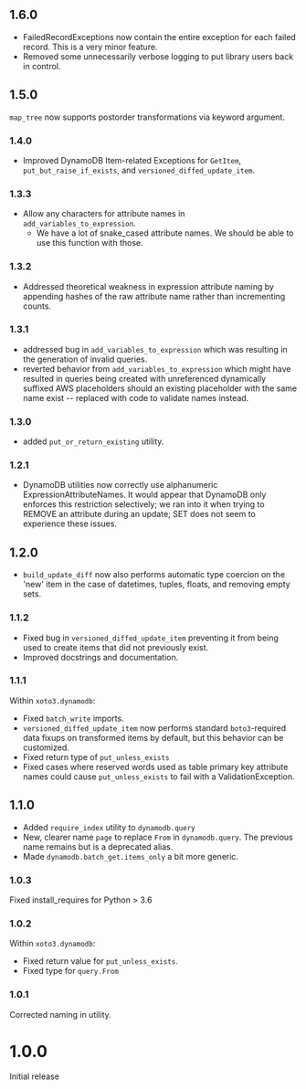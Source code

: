 ## 1.6.0

- FailedRecordExceptions now contain the entire exception for each
  failed record. This is a very minor feature.
- Removed some unnecessarily verbose logging to put library users back
  in control.

## 1.5.0

`map_tree` now supports postorder transformations via keyword argument.

### 1.4.0

- Improved DynamoDB Item-related Exceptions for `GetItem`,
  `put_but_raise_if_exists`, and `versioned_diffed_update_item`.

### 1.3.3

- Allow any characters for attribute names in `add_variables_to_expression`.
  - We have a lot of snake_cased attribute names. We should be able to use this function with those.

### 1.3.2

- Addressed theoretical weakness in expression attribute naming by
  appending hashes of the raw attribute name rather than incrementing
  counts.

### 1.3.1

- addressed bug in `add_variables_to_expression` which was resulting in
  the generation of invalid queries.
- reverted behavior from `add_variables_to_expression` which might have
  resulted in queries being created with unreferenced dynamically suffixed
  AWS placeholders should an existing placeholder with the same name exist
  -- replaced with code to validate names instead.

### 1.3.0

- added `put_or_return_existing` utility.

### 1.2.1

- DynamoDB utilities now correctly use alphanumeric
  ExpressionAttributeNames. It would appear that DynamoDB only
  enforces this restriction selectively; we ran into it when trying to
  REMOVE an attribute during an update; SET does not seem to
  experience these issues.

## 1.2.0

- `build_update_diff` now also performs automatic type coercion on the
  'new' item in the case of datetimes, tuples, floats, and removing
  empty sets.

### 1.1.2

- Fixed bug in `versioned_diffed_update_item` preventing it from being
  used to create items that did not previously exist.
- Improved docstrings and documentation.

### 1.1.1

Within `xoto3.dynamodb`:

- Fixed `batch_write` imports.
- `versioned_diffed_update_item` now performs standard
  `boto3`-required data fixups on transformed items by default, but
  this behavior can be customized.
- Fixed return type of `put_unless_exists`
- Fixed cases where reserved words used as table primary key attribute
  names could cause `put_unless_exists` to fail with a
  ValidationException.

## 1.1.0

- Added `require_index` utility to `dynamodb.query`
- New, clearer name `page` to replace `From` in `dynamodb.query`. The
  previous name remains but is a deprecated alias.
- Made `dynamodb.batch_get.items_only` a bit more generic.

### 1.0.3

Fixed install_requires for Python > 3.6

### 1.0.2

Within `xoto3.dynamodb`:

- Fixed return value for `put_unless_exists`.
- Fixed type for `query.From`

### 1.0.1

Corrected naming in utility.

# 1.0.0

Initial release

